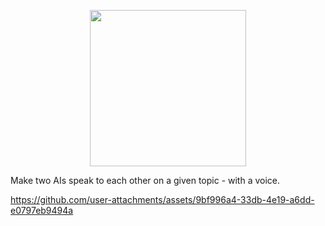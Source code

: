 <p align=center><img height=250 src="https://github.com/midnqp/ai-chats-ai/assets/50658760/37f1ea59-eedd-4592-a1b4-46d2a8927027"></p>

Make two AIs speak to each other on a given topic - with a voice.






https://github.com/user-attachments/assets/9bf996a4-33db-4e19-a6dd-e0797eb9494a

